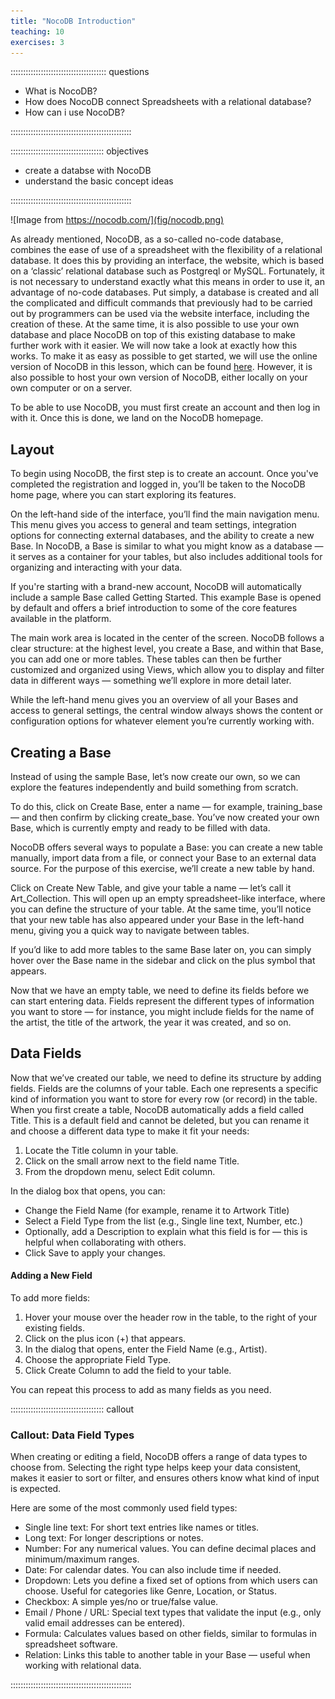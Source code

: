 ```yaml
---
title: "NocoDB Introduction"
teaching: 10
exercises: 3
---
```


:::::::::::::::::::::::::::::::::::::: questions

- What is NocoDB?
- How does NocoDB connect Spreadsheets with a relational database?
- How can i use NocoDB?

::::::::::::::::::::::::::::::::::::::::::::::::

::::::::::::::::::::::::::::::::::::: objectives

- create a databse with NocoDB
- understand the basic concept ideas

::::::::::::::::::::::::::::::::::::::::::::::::


![Image from https://nocodb.com/](fig/nocodb.png)

As already mentioned, NocoDB, as a so-called no-code database, combines the ease of use of a spreadsheet 
with the flexibility of a relational database. It does this by providing an interface, the website, 
which is based on a ‘classic’ relational database such as Postgreql or MySQL. Fortunately, it is not necessary 
to understand exactly what this means in order to use it, an advantage of no-code databases. Put simply, 
a database is created and all the complicated and difficult commands that previously had to be carried out by 
programmers can be used via the website interface, including the creation of these. At the same time, 
it is also possible to use your own database and place NocoDB on top of this existing database to make 
further work with it easier. We will now take a look at exactly how this works. 
To make it as easy as possible to get started, we will use the online version of NocoDB in this lesson, 
which can be found [here](https://app.nocodb.com/). However, it is also possible to host your own version 
of NocoDB, either locally on your own computer or on a server. 

To be able to use NocoDB, you must first create an account and then log in with it. Once this is done, 
we land on the NocoDB homepage.


## Layout

To begin using NocoDB, the first step is to create an account. Once you've completed the registration and logged in, you’ll be taken to the NocoDB home page, where you can start exploring its features.

On the left-hand side of the interface, you’ll find the main navigation menu. This menu gives you access to general and team settings, integration options for connecting external databases, and the ability to create a new Base. In NocoDB, a Base is similar to what you might know as a database — it serves as a container for your tables, but also includes additional tools for organizing and interacting with your data.

If you're starting with a brand-new account, NocoDB will automatically include a sample Base called Getting Started. This example Base is opened by default and offers a brief introduction to some of the core features available in the platform.

The main work area is located in the center of the screen. NocoDB follows a clear structure: at the highest level, you create a Base, and within that Base, you can add one or more tables. These tables can then be further customized and organized using Views, which allow you to display and filter data in different ways — something we’ll explore in more detail later.

While the left-hand menu gives you an overview of all your Bases and access to general settings, the central window always shows the content or configuration options for whatever element you’re currently working with.


## Creating a Base

Instead of using the sample Base, let’s now create our own, so we can explore the features independently and build something from scratch.

To do this, click on Create Base, enter a name — for example, training_base — and then confirm by clicking create_base. You’ve now created your own Base, which is currently empty and ready to be filled with data.

NocoDB offers several ways to populate a Base: you can create a new table manually, import data from a file, or connect your Base to an external data source. For the purpose of this exercise, we’ll create a new table by hand.

Click on Create New Table, and give your table a name — let’s call it Art_Collection. This will open up an empty spreadsheet-like interface, where you can define the structure of your table. At the same time, you’ll notice that your new table has also appeared under your Base in the left-hand menu, giving you a quick way to navigate between tables.

If you’d like to add more tables to the same Base later on, you can simply hover over the Base name in the sidebar and click on the plus symbol that appears.

Now that we have an empty table, we need to define its fields before we can start entering data. Fields represent the different types of information you want to store — for instance, you might include fields for the name of the artist, the title of the artwork, the year it was created, and so on.


## Data Fields


Now that we’ve created our table, we need to define its structure by adding fields. Fields are the columns of your table. Each one represents a specific kind of information you want to store for every row (or record) in the table.
When you first create a table, NocoDB automatically adds a field called Title. This is a default field and cannot be deleted, but you can rename it and choose a different data type to make it fit your needs:

1. Locate the Title column in your table.
2. Click on the small arrow next to the field name Title.
3. From the dropdown menu, select Edit column.

In the dialog box that opens, you can:
+ Change the Field Name (for example, rename it to Artwork Title)
+ Select a Field Type from the list (e.g., Single line text, Number, etc.)
+ Optionally, add a Description to explain what this field is for — this is helpful when collaborating with others.
+ Click Save to apply your changes.

#### Adding a New Field

To add more fields:

1. Hover your mouse over the header row in the table, to the right of your existing fields.
2. Click on the plus icon (+) that appears.
3. In the dialog that opens, enter the Field Name (e.g., Artist).
4. Choose the appropriate Field Type.
5. Click Create Column to add the field to your table.

You can repeat this process to add as many fields as you need.


::::::::::::::::::::::::::::::::::::: callout

### Callout: Data Field Types

When creating or editing a field, NocoDB offers a range of data types to choose from. Selecting the right type helps keep your data consistent, makes it easier to sort or filter, and ensures others know what kind of input is expected.

Here are some of the most commonly used field types:

+ Single line text: For short text entries like names or titles.
+ Long text: For longer descriptions or notes.
+ Number: For any numerical values. You can define decimal places and minimum/maximum ranges.
+ Date: For calendar dates. You can also include time if needed.
+ Dropdown: Lets you define a fixed set of options from which users can choose. Useful for categories like Genre, Location, or Status.
+ Checkbox: A simple yes/no or true/false value.
+ Email / Phone / URL: Special text types that validate the input (e.g., only valid email addresses can be entered).
+ Formula: Calculates values based on other fields, similar to formulas in spreadsheet software.
+ Relation: Links this table to another table in your Base — useful when working with relational data.

::::::::::::::::::::::::::::::::::::::::::::::::
